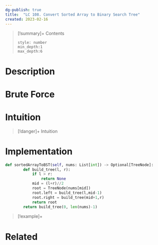 ```yaml
---
dg-publish: true
title:  "LC 108. Convert Sorted Array to Binary Search Tree"
created: 2023-02-16
---
```


>[!summary]+ Contents
>```toc
>style: number
>min_depth:1
>max_depth:6
>```

# Description

# Brute Force
# Intuition

>[!danger]+ Intuition

# Implementation
```python
def sortedArrayToBST(self, nums: List[int]) -> Optional[TreeNode]:
        def build_tree(l, r):
            if l > r:
                return None
            mid = (l+r)//2
            root = TreeNode(nums[mid])
            root.left = build_tree(l,mid-1)
            root.right = build_tree(mid+1,r) 
            return root
        return build_tree(0, len(nums)-1)
```

>[!example]+ 


# Related
